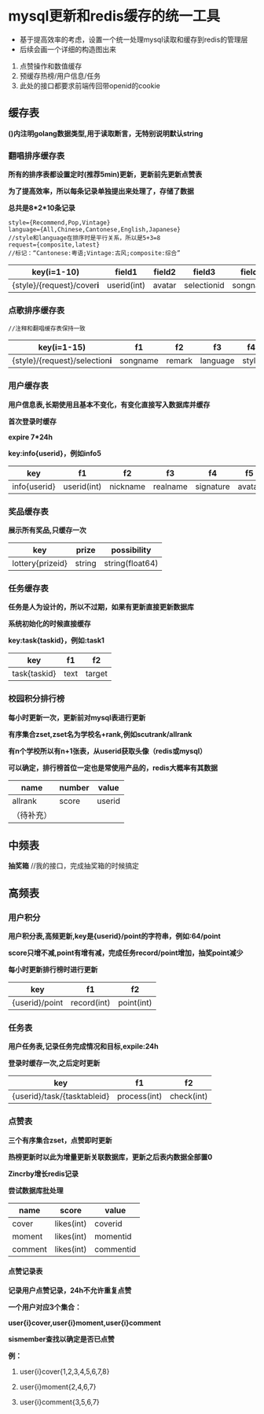 # mysql更新和redis缓存的统一工具
* 基于提高效率的考虑，设置一个统一处理mysql读取和缓存到redis的管理层
* 后续会画一个详细的构造图出来

1. 点赞操作和数值缓存
2. 预缓存热榜/用户信息/任务
3. 此处的接口都要求前端传回带openid的cookie

## 缓存表

**()内注明golang数据类型,用于读取断言，无特别说明默认string**

### 翻唱排序缓存表

**所有的排序表都设置定时(推荐5min)更新，更新前先更新点赞表**

**为了提高效率，所以每条记录单独提出来处理了，存储了数据**

**总共是8\*2\*10条记录**

```
style={Recommend,Pop,Vintage}
language={All,Chinese,Cantonese,English,Japanese}
//style和language在排序时是平行关系，所以是5+3=8
request={composite,latest}
//标记：“Cantonese:粤语;Vintage:古风;composite:综合”
```

| key(i=1-10)                  | field1      | field2 | field3      | field4   | field5         | field6     | field7 | field8 | field9 | field10  |
| ---------------------------- | ----------- | ------ | ----------- | -------- | -------------- | ---------- | ------ | ------ | ------ | -------- |
| {style}/{request}/cover**i** | userid(int) | avatar | selectionid | songname | classicid(int) | likes(int) | file   | style  | module | language |

### 点歌排序缓存表

```
//注释和翻唱缓存表保持一致
```

| key(i=1-15)                      | f1       | f2     | f3       | f4    | f5          | f6     | f7     |
| -------------------------------- | -------- | ------ | -------- | ----- | ----------- | ------ | ------ |
| {style}/{request}/selection**i** | songname | remark | language | style | userid(int) | avatar | module |

### 用户缓存表

**用户信息表,长期使用且基本不变化，有变化直接写入数据库并缓存**

**首次登录时缓存**

**expire 7\*24h**

**key:info{userid}，例如info5**

| key          | f1          | f2       | f3       | f4        | f5     | f6          | f7   | f8     | f9         | f10              | f11              | f12                 |
| ------------ | ----------- | -------- | -------- | --------- | ------ | ----------- | ---- | ------ | ---------- | ---------------- | ---------------- | ------------------- |
| info{userid} | userid(int) | nickname | realname | signature | avatar | phonenumber | sex  | school | background | avatarvisible(0) | phonesearch(int) | realnamesearch(int) |

### 奖品缓存表

**展示所有奖品,只缓存一次**

| key              | prize  | possibility     |
| ---------------- | ------ | --------------- |
| lottery{prizeid} | string | string(float64) |



### 任务缓存表

**任务是人为设计的，所以不过期，如果有更新直接更新数据库**

**系统初始化的时候直接缓存**

**key:task{taskid}，例如:task1**

| key          | f1   | f2     |
| ------------ | ---- | ------ |
| task{taskid} | text | target |

### 校园积分排行榜

**每小时更新一次，更新前对mysql表进行更新**

**有序集合zset,zset名为学校名+rank,例如scutrank/allrank**

**有n个学校所以有n+1张表，从userid获取头像（redis或mysql）**

**可以确定，排行榜首位一定也是常使用产品的，redis大概率有其数据**

| name       | number | value  |
| ---------- | ------ | ------ |
| allrank    | score  | userid |
| （待补充） |        |        |

## 中频表

**抽奖箱** //我的接口，完成抽奖箱的时候搞定

## 高频表

### 用户积分

**用户积分表,高频更新,key是{userid}/point的字符串，例如:64/point**

**score只增不减,point有增有减，完成任务record/point增加，抽奖point减少**

**每小时更新排行榜时进行更新**

| key            | f1          | f2         |
| -------------- | ----------- | ---------- |
| {userid}/point | record(int) | point(int) |

### 任务表

**用户任务表,记录任务完成情况和目标,expile:24h**

**登录时缓存一次,之后定时更新**

| key                         | f1           | f2         |
| --------------------------- | ------------ | ---------- |
| {userid}/task/{tasktableid} | process(int) | check(int) |



### 点赞表

**三个有序集合zset，点赞即时更新**

**热榜更新时以此为增量更新关联数据库，更新之后表内数据全部置0**

**Zincrby增长redis记录**

**尝试数据库批处理**

| name    | score      | value     |
| ------- | ---------- | --------- |
| cover   | likes(int) | coverid   |
| moment  | likes(int) | momentid  |
| comment | likes(int) | commentid |

#### 点赞记录表

**记录用户点赞记录，24h不允许重复点赞**

**一个用户对应3个集合：**

**user{i}cover,user{i}moment,user{i}comment**

**sismember查找以确定是否已点赞**

**例：**

1. user{i}cover{1,2,3,4,5,6,7,8}
2. user{i}moment{2,4,6,7}

3. user{i}comment{3,5,6,7}

